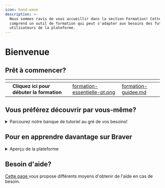 ```yaml
---
icon: hand-wave
description: >-
  Nous sommes ravis de vous accueillir dans la section Formation! Cette section
  comprend un outil de formation qui peut s'adapter aux besoins des futurs
  utilisateurs de la plateforme.
---
```


# Bienvenue

## Prêt à commencer?

<table data-card-size="large" data-view="cards" data-full-width="false"><thead><tr><th></th><th></th><th></th><th data-hidden data-card-cover data-type="files"></th><th data-hidden data-card-target data-type="content-ref"></th></tr></thead><tbody><tr><td></td><td><strong>Cliquez ici pour débuter la formation</strong></td><td></td><td><a href="../.gitbook/assets/formation-essentielle-pt.png">formation-essentielle-pt.png</a></td><td><a href="formation-guidee.md">formation-guidee.md</a></td></tr></tbody></table>

## Vous préférez découvrir par vous-même?

<details>

<summary>Parcourez notre banque de tutoriel au gré de vos besoins!</summary>

[Débuter ici](https://app.gitbook.com/s/0ai7456Hm287lPHBbGj2/pour-les-patients-et-proches-aidants/pour-debuter "mention")

</details>

## Pour en apprendre davantage sur Braver

<details>

<summary>Aperçu de la plateforme</summary>

[Qu'est-ce que Braver?](https://app.gitbook.com/s/C7asQvRtcnnGS2hUcyO0/introduction/quest-ce-que-braver)

[Qui peut rejoindre Braver?](https://app.gitbook.com/s/C7asQvRtcnnGS2hUcyO0/introduction/qui-peut-rejoindre-braver)

[Dans quel contexte peut-on l'utiliser?](https://app.gitbook.com/s/C7asQvRtcnnGS2hUcyO0/introduction/dans-quel-contexte-peut-on-lutiliser)

</details>

## Besoin d'aide?

[Cette page ](https://support.braver.net/besoin-daide)vous propose différents moyens d'obtenir de l'aide en cas de besoin.
